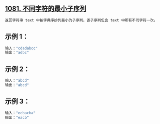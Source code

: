 ## **[1081. 不同字符的最小子序列](https://leetcode-cn.com/problems/smallest-subsequence-of-distinct-characters/)**

```java
返回字符串 text 中按字典序排列最小的子序列，该子序列包含 text 中所有不同字符一次。
```



## **示例 1：**

```java
输入："cdadabcc"
输出："adbc"
```



## **示例 2：**

```java
输入："abcd"
输出："abcd"
```



## **示例 3：**

```java
输入："ecbacba"
输出："eacb"
```